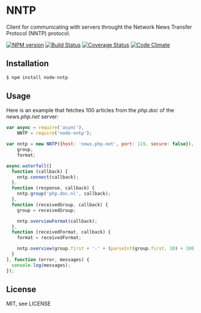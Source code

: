 # NNTP

Client for communicating with servers throught the Network News Transfer Protocol (NNTP) protocol.

[![NPM version](http://img.shields.io/npm/v/node-nntp.svg)](https://www.npmjs.org/package/node-nntp)
[![Build Status](http://img.shields.io/travis/RobinvdVleuten/node-nntp.svg)](https://travis-ci.org/RobinvdVleuten/node-nntp)
[![Coverage Status](http://img.shields.io/coveralls/RobinvdVleuten/node-nntp.svg)](https://coveralls.io/r/RobinvdVleuten/node-nntp)
[![Code Climate](http://img.shields.io/codeclimate/github/RobinvdVleuten/node-nntp.svg)](https://codeclimate.com/github/RobinvdVleuten/node-nntp)

## Installation

```bash
$ npm install node-nntp
```

## Usage

Here is an example that fetches 100 articles from the _php.doc_ of the _news.php.net_ server:

```javascript
var async = require('async'),
    NNTP = require('node-nntp');

var nntp = new NNTP({host: 'news.php.net', port: 119, secure: false}),
    group,
    format;

async.waterfall([
  function (callback) {
    nntp.connect(callback);
  },
  function (response, callback) {
    nntp.group('php.doc.nl', callback);
  },
  function (receivedGroup, callback) {
    group = receivedGroup;

    nntp.overviewFormat(callback);
  },
  function (receivedFormat, callback) {
    format = receivedFormat;

    nntp.overview(group.first + '-' + (parseInt(group.first, 10) + 100), format, callback);
  }
], function (error, messages) {
  console.log(messages);
});
```

## License

MIT, see LICENSE
